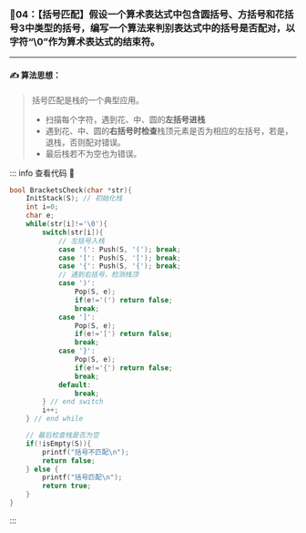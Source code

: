 ### :page_with_curl:04：【括号匹配】假设一个算术表达式中包含圆括号、方括号和花括号3中类型的括号，编写一个算法来判别表达式中的括号是否配对，以字符“\0”作为算术表达式的结束符。

---

#### :writing_hand: 算法思想：
> 括号匹配是栈的一个典型应用。
> - 扫描每个字符，遇到花、中、圆的**左括号进栈**
> - 遇到花、中、圆的**右括号时检查**栈顶元素是否为相应的左括号，若是，退栈，否则配对错误。
> - 最后栈若不为空也为错误。


<!-- ::: details 查看代码  -->
::: info  查看代码 :cup_with_straw:
```C
bool BracketsCheck(char *str){
    InitStack(S); // 初始化栈
    int i=0;
    char e;
    while(str[i]!='\0'){
        switch(str[i]){
            // 左括号入栈
            case '(': Push(S, '('); break;
            case '[': Push(S, '['); break;
            case '{': Push(S, '{'); break;
            // 遇到右括号，检测栈顶
            case ')': 
                Pop(S, e);
                if(e!='(') return false;
                break;
            case ']': 
                Pop(S, e);
                if(e!='[') return false;
                break;
            case '}': 
                Pop(S, e);
                if(e!='{') return false;
                break;
            default:
                break;
        } // end switch
        i++;
    } // end while

    // 最后检查栈是否为空
    if(!isEmpty(S)){
        printf("括号不匹配\n");
        return false;
    } else {
        printf("括号匹配\n");
        return true;
    }
}

```
:::

